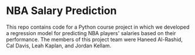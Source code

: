 # NBA Salary Prediction
This repo contains code for a Python course project in which we developed a regression model for predicting NBA players' salaries based on their performance. The members of this project team were Haneed Al-Rashid, Cal Davis, Leah Kaplan, and Jordan Kellam.
